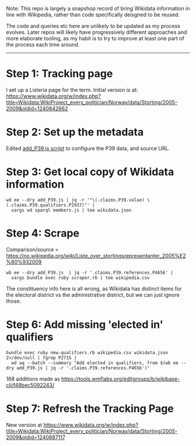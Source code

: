 Note: This repo is largely a snapshop record of bring Wikidata
information in line with Wikipedia, rather than code specifically
deisgned to be reused.

The code and queries etc here are unlikely to be updated as my process
evolves. Later repos will likely have progressively different approaches
and more elaborate tooling, as my habit is to try to improve at least
one part of the process each time around.

---------

Step 1: Tracking page
=====================

I set up a Listeria page for the term. Initial version is at:
https://www.wikidata.org/w/index.php?title=Wikidata:WikiProject_every_politician/Norway/data/Storting/2005-2009&oldid=1240842662

Step 2: Set up the metadata
===========================

Edited [add_P39.js script](add_P39.js) to configure the P39 data, and
source URL.

Step 3: Get local copy of Wikidata information
==============================================

    wd ee --dry add_P39.js | jq -r '"\(.claims.P39.value) \(.claims.P39.qualifiers.P2937)"' | 
      xargs wd sparql members.js | tee wikidata.json

Step 4: Scrape
==============

Comparison/source = https://no.wikipedia.org/wiki/Liste_over_stortingsrepresentanter_2005%E2%80%932009

    wb ee --dry add_P39.js  | jq -r '.claims.P39.references.P4656' |
      xargs bundle exec ruby scraper.rb | tee wikipedia.csv

The constituency info here is all wrong, as Wikidata has distinct items
for the electoral district vs the administrative district, but we can
just ignore those.

Step 6: Add missing 'elected in' qualifiers
===========================================

    bundle exec ruby new-qualifiers.rb wikipedia.csv wikidata.json 2>/dev/null | fgrep P2715 |
      wd aq --batch --summary "Add elected in qualifiers, from $(wb ee --dry add_P39.js | jq -r '.claims.P39.references.P4656')"

168 additions made as https://tools.wmflabs.org/editgroups/b/wikibase-cli/f48bec5092243/

Step 7: Refresh the Tracking Page
==================================

New version at 
https://www.wikidata.org/w/index.php?title=Wikidata:WikiProject_every_politician/Norway/data/Storting/2005-2009&oldid=1240887117

